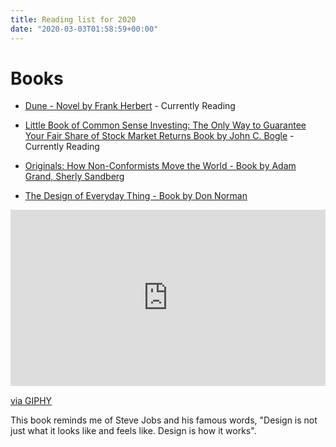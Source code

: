 ```yaml
---
title: Reading list for 2020
date: "2020-03-03T01:58:59+00:00"
---
```



# Books


- [Dune - Novel by Frank Herbert](https://www.google.com/books/edition/Dune/ydQiDQAAQBAJ?hl=en&gbpv=0) - Currently Reading

- [Little Book of Common Sense Investing: The Only Way to Guarantee Your Fair Share of Stock Market Returns
Book by John C. Bogle](google.com/books/edition/The_Little_Book_of_Common_Sense_Investin)  - Currently Reading

- [Originals: How Non-Conformists Move the World - Book by Adam Grand, Sherly Sandberg](https://www.nytimes.com/2016/01/30/business/dealbook/creating-originality-at-home-and-at-work.html)

- [The Design of Everyday Thing - Book by Don Norman](https://www.google.com/books/edition/The_Design_of_Everyday_Things/nVQPAAAAQBAJ?hl=en&gbpv=1&printsec=frontcover)

<div style="width:100%;height:0;padding-bottom:56%;position:relative;"><iframe src="https://giphy.com/embed/kDBRg2bsLDsignYqpt" width="100%" height="100%" style="position:absolute" frameBorder="0" class="giphy-embed" allowFullScreen></iframe></div><p><a href="https://giphy.com/gifs/kDBRg2bsLDsignYqpt">via GIPHY</a></p>

This book reminds me of Steve Jobs and his famous words, "Design is not just what it looks like and feels like. Design is how it works".